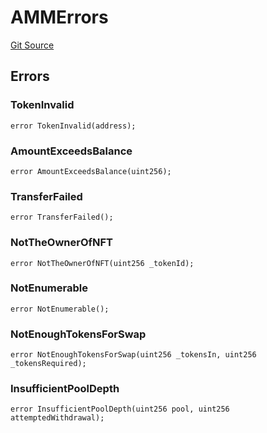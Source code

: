 # AMMErrors
[Git Source](https://github.com/thrackle-io/tron/blob/ee06788a23623ed28309de5232eaff934d34a0fe/src/common/IErrors.sol)


## Errors
### TokenInvalid

```solidity
error TokenInvalid(address);
```

### AmountExceedsBalance

```solidity
error AmountExceedsBalance(uint256);
```

### TransferFailed

```solidity
error TransferFailed();
```

### NotTheOwnerOfNFT

```solidity
error NotTheOwnerOfNFT(uint256 _tokenId);
```

### NotEnumerable

```solidity
error NotEnumerable();
```

### NotEnoughTokensForSwap

```solidity
error NotEnoughTokensForSwap(uint256 _tokensIn, uint256 _tokensRequired);
```

### InsufficientPoolDepth

```solidity
error InsufficientPoolDepth(uint256 pool, uint256 attemptedWithdrawal);
```

